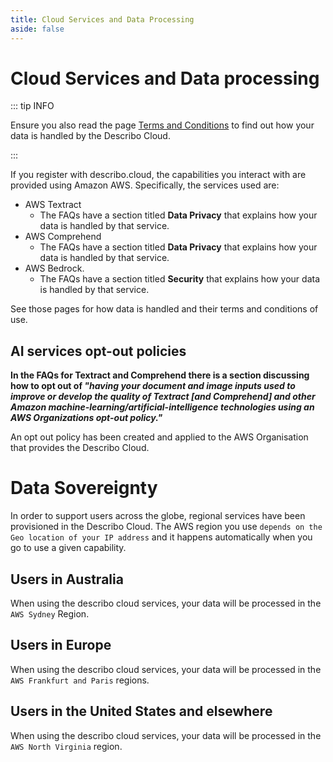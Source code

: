 ```yaml
---
title: Cloud Services and Data Processing
aside: false
---
```


# Cloud Services and Data processing

::: tip INFO

Ensure you also read the page [Terms and Conditions](/terms-and-conditions#describo-cloud) to find
out how your data is handled by the Describo Cloud.

:::

If you register with describo.cloud, the capabilities you interact with are provided using Amazon
AWS. Specifically, the services used are:

-   <LinkComponent link="https://aws.amazon.com/textract/">AWS Textract</LinkComponent>
    -   The <LinkComponent link="https://aws.amazon.com/textract/faqs/">FAQs</LinkComponent> have a
        section titled **Data Privacy** that explains how your data is handled by that service.
-   <LinkComponent link="https://aws.amazon.com/comprehend/">AWS Comprehend</LinkComponent>
    -   The <LinkComponent link="https://aws.amazon.com/comprehend/faqs/">FAQs</LinkComponent> have
        a section titled **Data Privacy** that explains how your data is handled by that service.
-   <LinkComponent link="https://aws.amazon.com/bedrock/">AWS Bedrock</LinkComponent>.
    -   The <LinkComponent link="https://aws.amazon.com/bedrock/faqs/">FAQs</LinkComponent> have a
        section titled **Security** that explains how your data is handled by that service.

See those pages for how data is handled and their terms and conditions of use.

## AI services opt-out policies

**In the FAQs for Textract and Comprehend there is a section discussing how to opt out of _"having
your document and image inputs used to improve or develop the quality of Textract [and Comprehend]
and other Amazon machine-learning/artificial-intelligence technologies using an AWS Organizations
opt-out policy."_**

An opt out policy has been created and applied to the AWS Organisation that provides the Describo
Cloud.

<ImageComponent src="/images/opt-out-ai-policies.webp"></ImageComponent>

# Data Sovereignty

In order to support users across the globe, regional services have been provisioned in the Describo
Cloud. The AWS region you use `depends on the Geo location of your IP address` and it happens
automatically when you go to use a given capability.

## Users in Australia

When using the describo cloud services, your data will be processed in the `AWS Sydney` Region.

## Users in Europe

When using the describo cloud services, your data will be processed in the `AWS Frankfurt and Paris`
regions.

## Users in the United States and elsewhere

When using the describo cloud services, your data will be processed in the `AWS North Virginia`
region.
